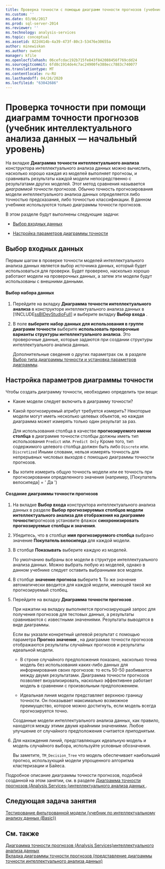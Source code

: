 ```yaml
---
title: Проверка точности с помощью диаграмм точности прогнозов (учебник по интеллектуальному анализу данных — базовый) | Документация Майкрософт
ms.custom: ''
ms.date: 03/06/2017
ms.prod: sql-server-2014
ms.reviewer: ''
ms.technology: analysis-services
ms.topic: conceptual
ms.assetid: 822d414b-4a39-473f-80c3-53476e30655a
author: minewiskan
ms.author: owend
manager: kfile
ms.openlocfilehash: 06cefcdac192b715fe843f842088456f769cdd24
ms.sourcegitcommit: 6fd8c1914de4c7ac24900fe388ecc7883c740077
ms.translationtype: MT
ms.contentlocale: ru-RU
ms.lasthandoff: 04/26/2020
ms.locfileid: "63042686"
---
```

# <a name="testing-accuracy-with-lift-charts-basic-data-mining-tutorial"></a>Проверка точности при помощи диаграмм точности прогнозов (учебник интеллектуального анализа данных — начальный уровень)
  На вкладке **Диаграмма точности интеллектуального анализа** конструктора интеллектуального анализа данных можно вычислить, насколько хорошо каждая из моделей выполняет прогнозы, и сравнивать результаты каждой модели непосредственно с результатами других моделей. Этот метод сравнения называется *диаграммой точности прогнозов*. Обычно точность прогнозирования модели интеллектуального анализа данных определяется либо точностью предсказания, либо точностью классификации. В данном учебнике используются только диаграммы точности прогнозов.  
  
 В этом разделе будут выполнены следующие задачи:  
  
-   [Выбор входных данных](#BKMK_InputData)  
  
-   [Настройка параметров диаграммы точности](#BKMK_Selecting)  
  
##  <a name="choosing-the-input-data"></a><a name="BKMK_InputData"></a>Выбор входных данных  
 Первым шагом в проверке точности моделей интеллектуального анализа данных является выбор источника данных, который будет использоваться для проверки. Будет проверено, насколько хорошо работают модели на проверочных данных, а затем эти модели будут использованы с внешними данными.  
  
#### <a name="to-select-the-data-set"></a>Выбор набора данных  
  
1.  Перейдите на вкладку **Диаграмма точности интеллектуального анализа** в конструкторе интеллектуального анализа данных в [!INCLUDE[ssBIDevStudioFull](../includes/ssbidevstudiofull-md.md)] и выберите вкладку **Выбор входа** .  
  
2.  В поле **выберите набор данных для использования в группе диаграмм точности** выберите **использовать проверочные варианты структуры интеллектуального анализа**. Это проверочные данные, которые задаются при создании структуры интеллектуального анализа данных.  
  
     Дополнительные сведения о других параметрах см. в разделе [Выбор типа диаграммы точности и установка параметров диаграммы](../../2014/analysis-services/data-mining/choose-an-accuracy-chart-type-and-set-chart-options.md).  
  
##  <a name="setting-accuracy-chart-parameters"></a><a name="BKMK_Selecting"></a>Настройка параметров диаграммы точности  
 Чтобы создать диаграмму точности, необходимо определить три вещи:  
  
-   Какие модели следует включить в диаграмму точности?  
  
-   Какой прогнозируемый атрибут требуется измерить? Некоторые модели могут иметь несколько целевых объектов, но каждая диаграмма может измерять только один результат за раз.  
  
     Для использования столбца в качестве **прогнозируемого имени столбца** в диаграмме точности столбцы должны иметь тип использования `Predict` или. `Predict Only` Кроме того, тип содержимого целевого столбца должен быть либо `Discrete` или. `Discretized` Иными словами, нельзя измерять точность для непрерывных числовых выходов с помощью диаграммы точности прогнозов.  
  
-   Вы хотите измерить общую точность модели или ее точность при прогнозировании определенного значения (например, [Покупатель велосипеда] = ' Да ')  
  
#### <a name="to-generate-the-lift-chart"></a>Создание диаграммы точности прогнозов  
  
1.  На вкладке **Выбор входа** конструктора интеллектуального анализа данных в разделе **Выбор прогнозируемых столбцов модели интеллектуального анализа для отображения на диаграмме точности**прогнозов установите флажок **синхронизировать прогнозируемые столбцы и значения**.  
  
2.  Убедитесь, что в столбце **имя прогнозируемого столбца** выбрано значение **Покупатель велосипеда** для каждой модели.  
  
3.  В столбце **Показывать** выберите каждую из моделей.  
  
     По умолчанию выбраны все модели в структуре интеллектуального анализа данных. Можно выбрать любую из моделей, однако в данном учебнике следует оставить выбранными все модели.  
  
4.  В столбце **значение прогноза** выберите **1**. То же значение автоматически вводится для каждой модели, имеющей такой же прогнозируемый столбец.  
  
5.  Перейдите на вкладку **Диаграмма точности прогнозов** .  
  
     При нажатии на вкладку выполняется прогнозирующий запрос для получения прогнозов для тестовых данных, а результаты сравниваются с известными значениями. Результаты выводятся в виде диаграммы.  
  
     Если вы указали конкретный целевой результат с помощью параметра **Прогноз значения** , на диаграмме точности прогнозов отображаются результаты случайных прогнозов и результаты идеальной модели.  
  
    -   В строке случайного предположения показано, насколько точна модель без использования каких-либо данных для информирования своих прогнозов: то есть 50-50 разбивается между двумя результатами. Диаграмма точности прогнозов позволяет визуализировать, насколько эффективнее работает модель в сравнении с произвольным предположением.  
  
    -   Идеальная линия модели представляет верхнюю границу точности. Он показывает максимально возможное преимущество, которое можно достигнуть, если модель всегда прогнозируется точно.  
  
     Созданные модели интеллектуального анализа данных, как правило, находятся между этими двумя крайними значениями. Любое улучшение от случайного предположения считается *приподнятым*.  
  
6.  Для нахождения линий, представляющих идеальную модель и модель случайного выбора, используйте условные обозначения.  
  
     Вы заметите, `TM_Decision_Tree` что модель обеспечивает наибольший прогноз, использующий модели упрощенного алгоритма кластеризации и Байеса.  
  
 Подробное описание диаграммы точности прогнозов, подобной созданной на этом занятии, см. в разделе [Диаграмма точности прогнозов &#40;Analysis Services-&#41;интеллектуального анализа данных ](../../2014/analysis-services/data-mining/lift-chart-analysis-services-data-mining.md).  
  
## <a name="next-task-in-lesson"></a>Следующая задача занятия  
 [Тестирование фильтрованной модели &#40;учебник по интеллектуальному анализу данных (Basic)&#41;](../../2014/tutorials/testing-a-filtered-model-basic-data-mining-tutorial.md)  
  
## <a name="see-also"></a>См. также  
 [Диаграмма точности прогнозов &#40;Analysis Services&#41;интеллектуального анализа данных](../../2014/analysis-services/data-mining/lift-chart-analysis-services-data-mining.md)   
 [Вкладка диаграммы точности прогнозов &#40;представление диаграммы точности интеллектуального анализа данных&#41;](../../2014/analysis-services/lift-chart-tab-mining-accuracy-chart-view.md)  
  
  
